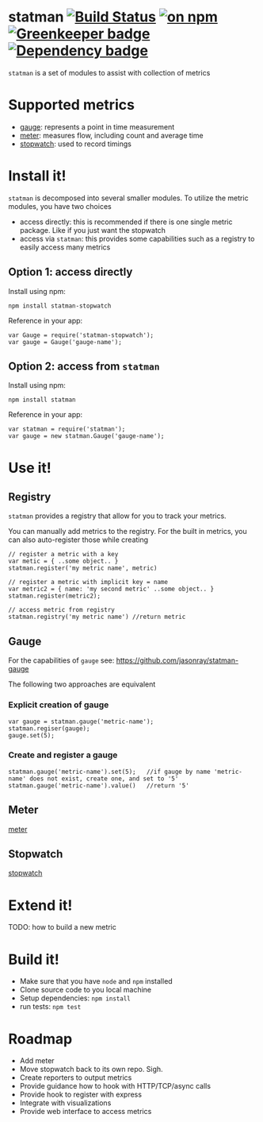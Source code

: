 # statman [![Build Status](https://travis-ci.org/jasonray/statman.svg?branch=master)](https://travis-ci.org/jasonray/statman) [![on npm](http://img.shields.io/npm/v/statman.svg?style=flat)](https://www.npmjs.org/package/statman) [![Greenkeeper badge](https://badges.greenkeeper.io/jasonray/statman.svg)](https://greenkeeper.io/) [![Dependency badge](https://david-dm.org/jasonray/statman.svg)](https://david-dm.org/jasonray/statman.svg)
`statman` is a set of modules to assist with collection of metrics

# Supported metrics
* [gauge](https://github.com/jasonray/statman-gauge): represents a point in time measurement
* [meter](https://github.com/jasonray/statman-meter): measures flow, including count and average time
* [stopwatch](https://github.com/jasonray/statman-stopwatch): used to record timings

# Install it!
`statman` is decomposed into several smaller modules.  To utilize the metric modules, you have two choices
* access directly: this is recommended if there is one single metric package.  Like if you just want the stopwatch
* access via `statman`: this provides some capabilities such as a registry to easily access many metrics

## Option 1: access directly
Install using npm:
```
npm install statman-stopwatch
```

Reference in your app:
```
var Gauge = require('statman-stopwatch');
var gauge = Gauge('gauge-name');
```

## Option 2: access from `statman`
Install using npm:
```
npm install statman
```

Reference in your app:
```
var statman = require('statman');
var gauge = new statman.Gauge('gauge-name');
```

# Use it!
## Registry
`statman` provides a registry that allow for you to track your metrics.

You can manually add metrics to the registry.  For the built in metrics, you can also auto-register those while creating
```
// register a metric with a key
var metic = { ..some object.. }
statman.register('my metric name', metric)

// register a metric with implicit key = name
var metric2 = { name: 'my second metric' ..some object.. }
statman.register(metric2);

// access metric from registry
statman.registry('my metric name') //return metric
```

## Gauge
For the capabilities of `gauge` see: https://github.com/jasonray/statman-gauge

The following two approaches are equivalent
### Explicit creation of gauge
```
var gauge = statman.gauge('metric-name');
statman.regiser(gauge);
gauge.set(5);
```

### Create and register a gauge
```
statman.gauge('metric-name').set(5);   //if gauge by name 'metric-name' does not exist, create one, and set to '5'
statman.gauge('metric-name').value()   //return '5'
```

## Meter
[meter](https://github.com/jasonray/statman-meter)

## Stopwatch
[stopwatch](https://github.com/jasonray/statman-stopwatch)

# Extend it!
TODO: how to build a new metric

# Build it!
- Make sure that you have `node` and `npm` installed
- Clone source code to you local machine
- Setup dependencies: `npm install`
- run tests: `npm test`

# Roadmap
* Add meter
* Move stopwatch back to its own repo.  Sigh.
* Create reporters to output metrics
* Provide guidance how to hook with HTTP/TCP/async calls
* Provide hook to register with express
* Integrate with visualizations
* Provide web interface to access metrics
